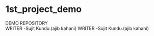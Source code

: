 # 1st_project_demo
DEMO REPOSITORY
<br>
WRITER -Sujit Kundu.(ajib kahani)
WRITER -Sujit Kundu.(ajib kahani)
